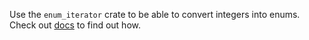 Use the `enum_iterator` crate to be able to convert integers into enums. Check out [docs](https://docs.rs/enum-iterator/0.7.0/enum_iterator/) to find out how.
